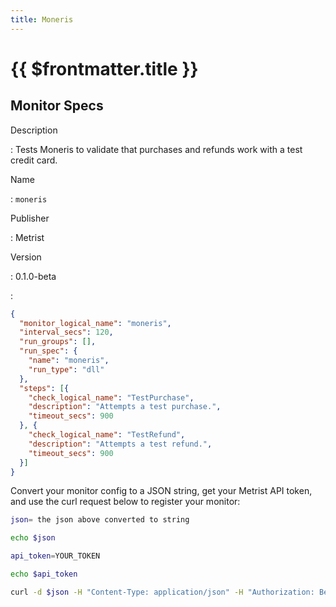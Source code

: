 ```yaml
---
title: Moneris
---
```


# {{ $frontmatter.title }}

## Monitor Specs

Description

: Tests Moneris to validate that purchases and refunds work with a test credit card.

Name

: `moneris`

Publisher

: Metrist

Version

: 0.1.0-beta

: &nbsp;


<!--@include: /parts/_1.md-->


<!--@include: /parts/_2.md-->


<!--@include: /parts/_3.md-->





<!--@include: /parts/_4.md-->


```json
{
  "monitor_logical_name": "moneris",
  "interval_secs": 120,
  "run_groups": [],
  "run_spec": {
    "name": "moneris",
    "run_type": "dll"
  },
  "steps": [{
    "check_logical_name": "TestPurchase",
    "description": "Attempts a test purchase.",
    "timeout_secs": 900
  }, {
    "check_logical_name": "TestRefund",
    "description": "Attempts a test refund.",
    "timeout_secs": 900
  }]
}
```




Convert your monitor config to a JSON string, get your Metrist API token, and use the curl request below to register your monitor:

```sh
json= the json above converted to string

echo $json

api_token=YOUR_TOKEN

echo $api_token

curl -d $json -H "Content-Type: application/json" -H "Authorization: Bearer $api_token" 'https://app.metrist.io/api/v0/monitor-config'

```

<!--@include: /parts/tips_api.md-->


<!--@include: /parts/_5.md-->


<!--@include: /parts/result.md-->